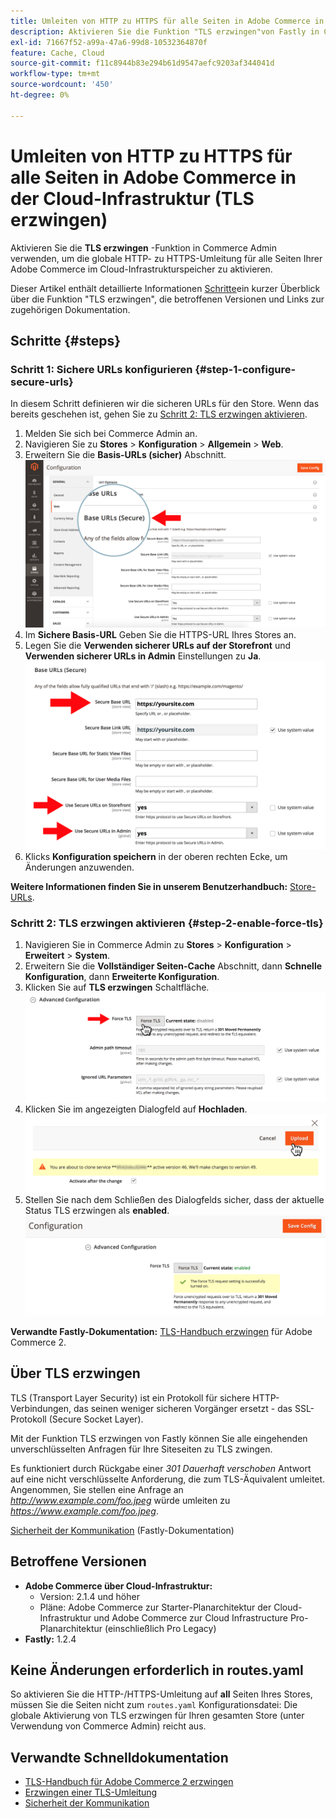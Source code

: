 ```yaml
---
title: Umleiten von HTTP zu HTTPS für alle Seiten in Adobe Commerce in der Cloud-Infrastruktur (TLS erzwingen)
description: Aktivieren Sie die Funktion "TLS erzwingen"von Fastly in Commerce Admin, um die globale HTTP-zu-HTTPS-Umleitung für alle Seiten Ihrer Adobe Commerce im Cloud-Infrastrukturspeicher zu aktivieren.
exl-id: 71667f52-a99a-47a6-99d8-10532364870f
feature: Cache, Cloud
source-git-commit: f11c8944b83e294b61d9547aefc9203af344041d
workflow-type: tm+mt
source-wordcount: '450'
ht-degree: 0%

---
```


# Umleiten von HTTP zu HTTPS für alle Seiten in Adobe Commerce in der Cloud-Infrastruktur (TLS erzwingen)

Aktivieren Sie die **TLS erzwingen** -Funktion in Commerce Admin verwenden, um die globale HTTP- zu HTTPS-Umleitung für alle Seiten Ihrer Adobe Commerce im Cloud-Infrastrukturspeicher zu aktivieren.

Dieser Artikel enthält detaillierte Informationen [Schritte](#steps)ein kurzer Überblick über die Funktion &quot;TLS erzwingen&quot;, die betroffenen Versionen und Links zur zugehörigen Dokumentation.

## Schritte {#steps}

### Schritt 1: Sichere URLs konfigurieren {#step-1-configure-secure-urls}

In diesem Schritt definieren wir die sicheren URLs für den Store. Wenn das bereits geschehen ist, gehen Sie zu [Schritt 2: TLS erzwingen aktivieren](#step-2-enable-force-tls).

1. Melden Sie sich bei Commerce Admin an.
1. Navigieren Sie zu **Stores** > **Konfiguration** > **Allgemein** > **Web**.
1. Erweitern Sie die **Basis-URLs (sicher)** Abschnitt.    ![magento-admin_base-urls-secure.png](assets/magento-admin_base-urls-secure.png)
1. Im **Sichere Basis-URL** Geben Sie die HTTPS-URL Ihres Stores an.
1. Legen Sie die **Verwenden sicherer URLs auf der Storefront** und **Verwenden sicherer URLs in Admin** Einstellungen zu **Ja**.    ![magento-admin_base-urls-secure-settings.png](assets/magento-admin_base-urls-secure-settings.png)
1. Klicks **Konfiguration speichern** in der oberen rechten Ecke, um Änderungen anzuwenden.

**Weitere Informationen finden Sie in unserem Benutzerhandbuch:**   [Store-URLs](https://docs.magento.com/m2/ee/user_guide/stores/store-urls.html).

### Schritt 2: TLS erzwingen aktivieren {#step-2-enable-force-tls}

1. Navigieren Sie in Commerce Admin zu **Stores** > **Konfiguration** > **Erweitert** > **System**.
1. Erweitern Sie die **Vollständiger Seiten-Cache** Abschnitt, dann **Schnelle Konfiguration**, dann **Erweiterte Konfiguration**.
1. Klicken Sie auf **TLS erzwingen** Schaltfläche.    ![magento-admin_force-tls-button.png](assets/magento-admin_force-tls-button.png)
1. Klicken Sie im angezeigten Dialogfeld auf **Hochladen**.    ![magento-admin_force-tls-validation-dialog.png](assets/magento-admin_force-tls-confirmation-dialog.png)
1. Stellen Sie nach dem Schließen des Dialogfelds sicher, dass der aktuelle Status TLS erzwingen als **enabled**.    ![magento-admin_force-tls-enabled.png](assets/magento-admin_force-tls-enabled.png)

**Verwandte Fastly-Dokumentation:**   [TLS-Handbuch erzwingen](https://github.com/fastly/fastly-magento2/blob/master/Documentation/Guides/FORCE-TLS.md) für Adobe Commerce 2.

## Über TLS erzwingen

TLS (Transport Layer Security) ist ein Protokoll für sichere HTTP-Verbindungen, das seinen weniger sicheren Vorgänger ersetzt - das SSL-Protokoll (Secure Socket Layer).

Mit der Funktion TLS erzwingen von Fastly können Sie alle eingehenden unverschlüsselten Anfragen für Ihre Siteseiten zu TLS zwingen.

>>
Es funktioniert durch Rückgabe einer *301 Dauerhaft verschoben* Antwort auf eine nicht verschlüsselte Anforderung, die zum TLS-Äquivalent umleitet. Angenommen, Sie stellen eine Anfrage an *http://www.example.com/foo.jpeg* würde umleiten zu *https://www.example.com/foo.jpeg*.

[Sicherheit der Kommunikation](https://docs.fastly.com/guides/securing-communications/) (Fastly-Dokumentation)

## Betroffene Versionen

* **Adobe Commerce über Cloud-Infrastruktur:**
   * Version: 2.1.4 und höher
   * Pläne: Adobe Commerce zur Starter-Planarchitektur der Cloud-Infrastruktur und Adobe Commerce zur Cloud Infrastructure Pro-Planarchitektur (einschließlich Pro Legacy)
* **Fastly:** 1.2.4

## Keine Änderungen erforderlich in routes.yaml

So aktivieren Sie die HTTP-/HTTPS-Umleitung auf **all** Seiten Ihres Stores, müssen Sie die Seiten nicht zum `routes.yaml` Konfigurationsdatei: Die globale Aktivierung von TLS erzwingen für Ihren gesamten Store (unter Verwendung von Commerce Admin) reicht aus.

## Verwandte Schnelldokumentation

* [TLS-Handbuch für Adobe Commerce 2 erzwingen](https://github.com/fastly/fastly-magento2/blob/master/Documentation/Guides/FORCE-TLS.md)
* [Erzwingen einer TLS-Umleitung](https://docs.fastly.com/guides/securing-communications/forcing-a-tls-redirect)
* [Sicherheit der Kommunikation](https://docs.fastly.com/guides/securing-communications/)

